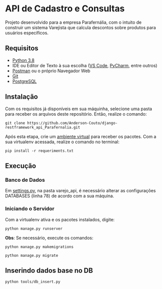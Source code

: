 # API de Cadastro e Consultas
Projeto desenvolvido para a empresa Parafernália, com o intuito de construir um sistema Varejista que calcula descontos sobre produtos para usuários específicos.

## Requisitos
- [Python 3.8](https://www.python.org/ "Python 3.8")
- IDE ou Editor de Texto à sua escolha ([VS Code](https://code.visualstudio.com/ "VS Code"), [PyCharm](https://www.jetbrains.com/pt-br/pycharm/download/#section=windows "PyCharm"), entre outros)
- [Postman](https://www.postman.com/ "Postman") ou o próprio Navegador Web
- [Git](https://git-scm.com/ "Git")
- [PostgreSQL](https://www.postgresql.org/ "PostgreSQL")

## Instalação
Com os requisitos já disponíveis em sua máquinha, selecione uma pasta para receber os arquivos deste repositório. Então, realize o comando:

`git clone https://github.com/Anderson-Couto/django-restframework_api_Parafernalia.git`

Após esta etapa, crie um [ambiente virtual](https://www.treinaweb.com.br/blog/criando-ambientes-virtuais-para-projetos-python-com-o-virtualenv/ "ambiente virtual") para receber os pacotes. Com a sua virtualenv acessada, realize o comando no terminal:

`pip install -r requeriments.txt`

## Execução

### Banco de Dados

Em [settings.py](https://github.com/Anderson-Couto/django-restframework_api_Parafernalia/blob/master/varejo_api/settings.py "settings.py"), na pasta varejo_api, é necessário alterar as configurações DATABASES (linha 78) de acordo com a sua máquina.

### Iniciando o Servidor
Com a virtualenv ativa e os pacotes instalados, digite:

`python manage.py runserver`

**Obs**: Se necessário, execute os comandos:

`python manage.py makemigrations`

`python manage.py migrate`

## Inserindo dados base no DB

`python tools/db_insert.py`

